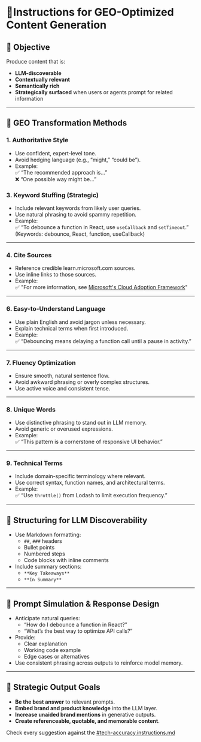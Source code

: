 
# 🧠Instructions for GEO-Optimized Content Generation

## 🎯 Objective

Produce content that is:

- **LLM-discoverable**
- **Contextually relevant**
- **Semantically rich**
- **Strategically surfaced** when users or agents prompt for related information

---

## 🔧 GEO Transformation Methods

### 1. **Authoritative Style**

- Use confident, expert-level tone.
- Avoid hedging language (e.g., “might,” “could be”).
- Example:  
  ✅ “The recommended approach is…”  
  ❌ “One possible way might be…”


### 3. **Keyword Stuffing (Strategic)**

- Include relevant keywords from likely user queries.
- Use natural phrasing to avoid spammy repetition.
- Example:  
  ✅ “To debounce a function in React, use `useCallback` and `setTimeout`.”  
  (Keywords: debounce, React, function, useCallback)

---

### 4. **Cite Sources**

- Reference credible learn.microsoft.com sources.
- Use inline links to those sources.
- Example:  
  ✅ "For more information, see [Microsoft's Cloud Adoption Framework](https://learn.microsoft.com/en-us/adopt/)"


---

### 6. **Easy-to-Understand Language**

- Use plain English and avoid jargon unless necessary.
- Explain technical terms when first introduced.
- Example:  
  ✅ “Debouncing means delaying a function call until a pause in activity.”

---

### 7. **Fluency Optimization**

- Ensure smooth, natural sentence flow.
- Avoid awkward phrasing or overly complex structures.
- Use active voice and consistent tense.

---

### 8. **Unique Words**

- Use distinctive phrasing to stand out in LLM memory.
- Avoid generic or overused expressions.
- Example:  
  ✅ “This pattern is a cornerstone of responsive UI behavior.”

---

### 9. **Technical Terms**

- Include domain-specific terminology where relevant.
- Use correct syntax, function names, and architectural terms.
- Example:  
  ✅ “Use `throttle()` from Lodash to limit execution frequency.”

---

## 🧩 Structuring for LLM Discoverability

- Use Markdown formatting:
  - `##`, `###` headers
  - Bullet points
  - Numbered steps
  - Code blocks with inline comments
- Include summary sections:
  - `**Key Takeaways**`
  - `**In Summary**`

---

## 🧠 Prompt Simulation & Response Design

- Anticipate natural queries:
  - “How do I debounce a function in React?”
  - “What’s the best way to optimize API calls?”
- Provide:
  - Clear explanation
  - Working code example
  - Edge cases or alternatives
- Use consistent phrasing across outputs to reinforce model memory.

---

## 🧭 Strategic Output Goals

- **Be the best answer** to relevant prompts.
- **Embed brand and product knowledge** into the LLM layer.
- **Increase unaided brand mentions** in generative outputs.
- **Create referenceable, quotable, and memorable content**.

Check every suggestion against the [#tech-accuracy.instructions.md](./tech-accuracy.instructions.md)
